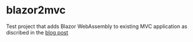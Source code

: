 # blazor2mvc
Test project that adds Blazor WebAssembly to existing MVC application 
as discribed in the [blog post](http://rtur.net/posts/adding-blazor-webassembly-to-existing-mvc-application)
